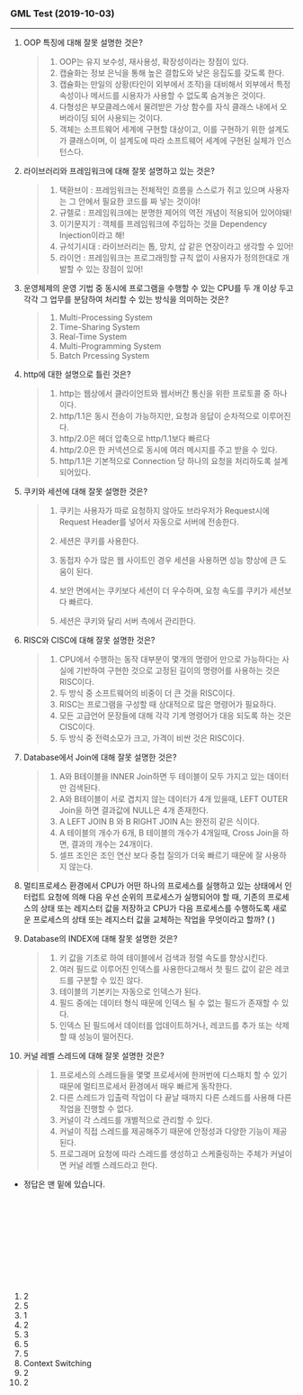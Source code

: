 ### GML Test (2019-10-03)

---

1. OOP 특징에 대해 잘못 설명한 것은?

   > 1. OOP는 유지 보수성, 재사용성, 확장성이라는 장점이 있다.
   > 2. 캡슐화는 정보 은닉을 통해 높은 결합도와 낮은 응집도를 갖도록 한다.
   > 3.  캡슐화는 만일의 상황(타인이 외부에서 조작)을 대비해서 외부에서 특정 속성이나 메서드를 시용자가 사용할 수 없도록 숨겨놓은 것이다.
   > 4. 다형성은 부모클레스에서 물려받은 가상 함수를 자식 클래스 내에서 오버라이딩 되어 사용되는 것이다.
   > 5. 객체는 소프트웨어 세계에 구현할 대상이고, 이를 구현하기 위한 설계도가 클래스이며,  이 설계도에 따라 소프트웨어 세계에 구현된 실체가 인스턴스다.

2. 라이브러리와 프레임워크에 대해 잘못 설명하고 있는 것은?

   > 1. 택환브이 : 프레임워크는 전체적인 흐름을 스스로가 쥐고 있으며 사용자는 그 안에서 필요한 코드를 짜 넣는 것이야!
   > 2. 규렐로 : 프레임워크에는 분명한 제어의 역전 개념이 적용되어 있어야돼!
   > 3. 이기문지기 : 객체를 프레임워크에 주입하는 것을 Dependency Injection이라고 해!
   > 4. 규석기시대 : 라이브러리는 톱, 망치, 삽 같은 연장이라고 생각할 수 있어!
   > 5. 라이언 : 프레임워크는 프로그래밍할 규칙 없이 사용자가 정의한대로 개발할 수 있는 장점이 있어!

3. 운영체제의 운영 기법 중 동시에 프로그램을 수행할 수 있는 CPU를 두 개 이상 두고 각각 그 업무를 분담하여 처리할 수 있는 방식을 의미하는 것은?

   > 1. Multi-Processing System
   > 2. Time-Sharing System 
   > 3. Real-Time System
   > 4. Multi-Programming System
   > 5. Batch Prcessing System

4. http에 대한 설명으로 틀린 것은?

   > 1. http는 웹상에서 클라이언트와 웹서버간 통신을 위한 프로토콜 중 하나이다.
   > 2. http/1.1은 동시 전송이 가능하지만, 요청과 응답이 순차적으로 이루어진다.
   > 3. http/2.0은 헤더 압축으로 http/1.1보다 빠르다
   > 4. http/2.0은 한 커넥션으로 동시에 여러 메시지를 주고 받을 수 있다.
   > 5. http/1.1은 기본적으로 Connection 당 하나의 요청을 처리하도록 설계되어있다.

5. 쿠키와 세션에 대해 잘못 설명한 것은?

   > 1. 쿠키는 사용자가 따로 요청하지 않아도 브라우저가 Request시에 Request Header를 넣어서 자동으로 서버에 전송한다.
   > 2. 세션은 쿠키를 사용한다.
   > 3. 동접자 수가 많은 웹 사이트인 경우 세션을 사용하면 성능 향상에 큰 도움이 된다.
   >
   > 4. 보안 면에서는 쿠키보다 세션이 더 우수하며, 요청 속도를 쿠키가 세션보다 빠르다.
   > 5. 세션은 쿠키와 달리 서버 측에서 관리한다.

6. RISC와 CISC에 대해 잘못 설명한 것은?

   > 1. CPU에서 수행하는 동작 대부분이 몇개의 명령어 만으로 가능하다는 사실에 기반하여 구현한 것으로 고정된 길이의 명령어를 사용하는 것은 RISC이다.
   > 2. 두 방식 중 소프트웨어의 비중이 더 큰 것을 RISC이다.
   > 3. RISC는 프로그램을 구성할 때 상대적으로 많은 명령어가 필요하다.
   > 4. 모든 고급언어 문장들에 대해 각각 기계 명령어가 대응 되도록 하는 것은 CISC이다.
   > 5. 두 방식 중 전력소모가 크고, 가격이 비싼 것은 RISC이다.

7. Database에서 Join에 대해 잘못 설명한 것은?

   > 1. A와 B테이블을 INNER Join하면 두 테이블이 모두 가지고 있는 데이터만 검색된다.
   > 2. A와 B테이블이 서로 겹치지 않는 데이터가 4개 있을때, LEFT OUTER Join을 하면 결과값에 NULL은 4개 존재한다.
   > 3.  A LEFT JOIN B 와 B RIGHT JOIN A는 완전히 같은 식이다. 
   > 4. A 테이블의 개수가 6개, B 테이블의 개수가 4개일때, Cross Join을 하면, 결과의 개수는 24개이다.
   > 5. 셀프 조인은 조인 연산 보다 중첩 질의가 더욱 빠르기 때문에 잘 사용하지 않는다.

8. 멀티프로세스 환경에서 CPU가 어떤 하나의 프로세스를 실행하고 있는 상태에서 인터럽트 요청에 의해 다음 우선 순위의 프로세스가 실행되어야 할 때, 기존의 프로세스의 상태 또는 레지스터 값을 저장하고 CPU가 다음 프로세스를 수행하도록 새로운 프로세스의 상태 또는 레지스터 값을 교체하는 작업을 무엇이라고 할까? (                             )

9. Database의 INDEX에 대해 잘못 설명한 것은?

   > 1. 키 값을 기초로 하여 테이블에서 검색과 정렬 속도를 향상시킨다.
   > 2. 여러 필드로 이루어진 인덱스를 사용한다고해서 첫 필드 값이 같은 레코드를 구분할 수 있진 않다.
   > 3. 테이블의 기본키는 자동으로 인덱스가 된다.
   > 4. 필드 중에는 데이터 형식 때문에 인덱스 될 수 없는 필드가 존재할 수 있다.
   > 5. 인덱스 된 필드에서 데이터를 업데이트하거나, 레코드를 추가 또는 삭제할 때 성능이 떨어진다.

10. 커널 레벨 스레드에 대해 잘못 설명한 것은?

    > 1. 프로세스의 스레드들을 몇몇 프로세서에 한꺼번에 디스패치 할 수 있기 때문에 멀티프로세서 환경에서 매우 빠르게 동작한다.
    > 2. 다른 스레드가 입출력 작업이 다 끝날 때까지 다른 스레드를 사용해 다른 작업을 진행할 수 없다.
    > 3. 커널이 각 스레드를 개별적으로 관리할 수 있다.
    > 4. 커널이 직접 스레드를 제공해주기 때문에 안정성과 다양한 기능이 제공된다.
    > 5. 프로그래머 요청에 따라 스레드를 생성하고 스케줄링하는 주체가 커널이면 커널 레벨 스레드라고 한다.

* 정답은 맨 밑에 있습니다.

<br>

<br>

<br>

<br>

<br>

<br>

<br>

<br>

<br>

1. 2
2. 5
3. 1
4. 2
5. 3
6. 5
7. 5
8. Context Switching
9. 2
10. 2



